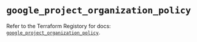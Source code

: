 # `google_project_organization_policy`

Refer to the Terraform Registory for docs: [`google_project_organization_policy`](https://www.terraform.io/docs/providers/google-beta/r/google_project_organization_policy).
